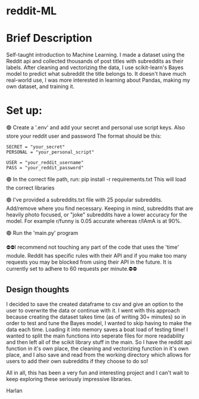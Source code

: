 # reddit-ML
<h1>Brief Description</h1>
Self-taught introduction to Machine Learning. I made a dataset using the Reddit api and collected thousands of post titles
with subreddits as their labels. After cleaning and vectorizing the data, I use scikit-learn's Bayes model to predict what subreddit the title 
belongs to. It doesn't have much real-world use, I was more interested in learning about Pandas, making my own dataset, and training it.

<h1>Set up:</h1>

🟢 Create a '.env' and add your secret and personal use script keys. Also store your reddit user and password
    The format should be this:

    SECRET = "your_secret"
    PERSONAL = "your_personal_script"

    USER = "your_reddit_username"
    PASS = "your_reddit_password"

🟢 In the correct file path, run: pip install -r requirements.txt
    This will load the correct libraries
    
🟢 I've provided a subreddits.txt file with 25 popular subreddits. Add/remove where you find necessary. Keeping in mind, subreddits that are heavily photo focused, or "joke" subreddits have a lower
accuracy for the model. For example r/funny is 0.05 accurate whereas r/IAmA is at 90%. 

🟢 Run the 'main.py' program

⛔⛔I recommend not touching any part of the code that uses the 'time' module. Reddit has specific rules with their API and if you make too many requests 
you may be blocked from using their API in the future. It is currently set to adhere to 60 requests per minute.⛔⛔

<h2>Design thoughts</h2>
I decided to save the created dataframe to csv and give an option to the user to overwrite the data or continue with it. I went with this approach because
creating the dataset takes time (as of writing 30+ minutes) so in order to test and tune the Bayes model, I wanted to skip having to make the data each time. Loading it into memory saves a boat load of testing time! I wanted to split the main functions into seperate files for more readability and then left
all of the scikit library stuff in the main. So I have the reddit api function in it's own place, the cleaning and vectorizing function in it's own place, 
and I also save and read from the working directory which allows for users to add their own subreddits if they choose to do so!

All in all, this has been a very fun and interesting project and I can't wait to keep exploring these seriously impressive libraries. 

Harlan
